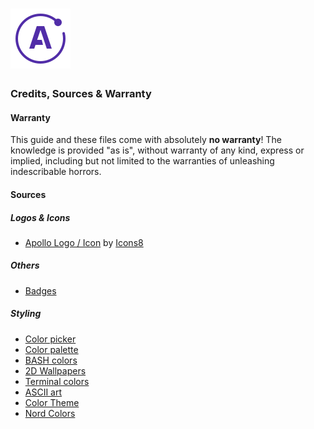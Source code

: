 # ![Apollo Logo](apollo_logo.png)

### Credits, Sources & Warranty

#### Warranty

This guide and these files come with absolutely **no warranty**! The knowledge is provided "as is", without warranty of any kind, express or implied, including but not limited to the warranties of unleashing indescribable horrors.

#### Sources

##### Logos & Icons

- [Apollo Logo / Icon](https://icons8.com/icons/set/apollo) by [Icons8](https://icons8.com)

##### Others

- [Badges](https://shields.io/)

##### Styling

- [Color picker](https://coolors.co/)
- [Color palette](https://digitalsynopsis.com/design/minimal-web-color-palettes-combination-hex-code/)
- [BASH colors](https://misc.flogisoft.com/bash/tip_colors_and_formatting)
- [2D Wallpapers](https://wallpaperaccess.com/2d)
- [Terminal colors](https://terminal.sexy/)
- [ASCII art](http://www.patorjk.com/software/taag/#p=display&f=Slant&t=Type%20Something%20)
- [Color Theme](https://www.gnome-look.org/p/1099856/#files)
- [Nord Colors](https://www.nordtheme.com/docs/colors-and-palettes)

